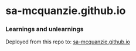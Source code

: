 # sa-mcquanzie.github.io
### Learnings and unlearnings
Deployed from this repo to: [sa-mcquanzie.github.io](https://sa-mcquanzie.github.io)
